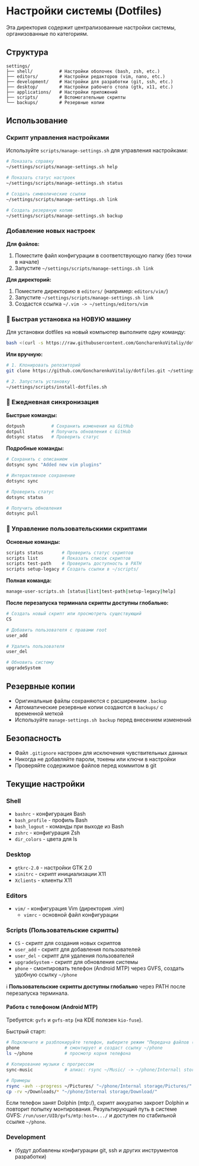 # Настройки системы (Dotfiles)

Эта директория содержит централизованные настройки системы, организованные по категориям.

## Структура

```
settings/
├── shell/          # Настройки оболочек (bash, zsh, etc.)
├── editors/        # Настройки редакторов (vim, nano, etc.)
├── development/    # Настройки для разработки (git, ssh, etc.)
├── desktop/        # Настройки рабочего стола (gtk, x11, etc.)
├── applications/   # Настройки приложений
├── scripts/        # Вспомогательные скрипты
└── backups/        # Резервные копии
```

## Использование

### Скрипт управления настройками

Используйте `scripts/manage-settings.sh` для управления настройками:

```bash
# Показать справку
~/settings/scripts/manage-settings.sh help

# Показать статус настроек
~/settings/scripts/manage-settings.sh status

# Создать символические ссылки
~/settings/scripts/manage-settings.sh link

# Создать резервную копию
~/settings/scripts/manage-settings.sh backup
```

### Добавление новых настроек

**Для файлов:**
1. Поместите файл конфигурации в соответствующую папку (без точки в начале)
2. Запустите `~/settings/scripts/manage-settings.sh link`

**Для директорий:**
1. Поместите директорию в `editors/` (например: `editors/vim/`)
2. Запустите `~/settings/scripts/manage-settings.sh link`
3. Создастся ссылка `~/.vim -> ~/settings/editors/vim`

### 🚀 Быстрая установка на НОВУЮ машину

Для установки dotfiles на новый компьютер выполните одну команду:

```bash
bash <(curl -s https://raw.githubusercontent.com/GoncharenkoVitaliy/dotfiles/main/scripts/install-dotfiles.sh)
```

**Или вручную:**

```bash
# 1. Клонировать репозиторий
git clone https://github.com/GoncharenkoVitaliy/dotfiles.git ~/settings

# 2. Запустить установку
~/settings/scripts/install-dotfiles.sh
```

### 🔄 Ежедневная синхронизация

**Быстрые команды:**
```bash
dotpush          # Сохранить изменения на GitHub
dotpull          # Получить обновления с GitHub
dotsync status   # Проверить статус
```

**Подробные команды:**
```bash
# Сохранить с описанием
dotsync sync "Added new vim plugins"

# Интерактивное сохранение
dotsync sync

# Проверить статус
dotsync status

# Получить обновления
dotsync pull
```

### 🚀 Управление пользовательскими скриптами

**Основные команды:**
```bash
scripts status       # Проверить статус скриптов
scripts list         # Показать список скриптов
scripts test-path    # Проверить доступность в PATH
scripts setup-legacy # Создать ссылки в ~/scripts/
```

**Полная команда:**
```bash
manage-user-scripts.sh [status|list|test-path|setup-legacy|help]
```

**После перезапуска терминала скрипты доступны глобально:**
```bash
# Создать новый скрипт или просмотреть существующий
CS

# Добавить пользователя с правами root
user_add

# Удалить пользователя
user_del

# Обновить систему
upgradeSystem
```

## Резервные копии

- Оригинальные файлы сохраняются с расширением `.backup`
- Автоматические резервные копии создаются в `backups/` с временной меткой
- Используйте `manage-settings.sh backup` перед внесением изменений

## Безопасность

- Файл `.gitignore` настроен для исключения чувствительных данных
- Никогда не добавляйте пароли, токены или ключи в настройки
- Проверяйте содержимое файлов перед коммитом в git

## Текущие настройки

### Shell
- `bashrc`          - конфигурация Bash
- `bash_profile`    - профиль Bash
- `bash_logout`     - команды при выходе из Bash
- `zshrc`           - конфигурация Zsh
- `dir_colors`      - цвета для ls

### Desktop
- `gtkrc-2.0`   - настройки GTK 2.0
- `xinitrc`     - скрипт инициализации X11
- `Xclients`    - клиенты X11

### Editors
- `vim/`    - конфигурация Vim (директория .vim)
  - `vimrc` - основной файл конфигурации

### Scripts (Пользовательские скрипты)
- `CS` - скрипт для создания новых скриптов
- `user_add` - скрипт для добавления пользователей
- `user_del` - скрипт для удаления пользователей
- `upgradeSystem` - скрипт для обновления системы
- `phone` - смонтировать телефон (Android MTP) через GVFS, создать удобную ссылку `~/phone`

ℹ️ **Пользовательские скрипты доступны глобально** через PATH после перезапуска терминала.

#### Работа с телефоном (Android MTP)
Требуется: `gvfs` и `gvfs-mtp` (на KDE полезен `kio-fuse`).

Быстрый старт:
```bash
# Подключите и разблокируйте телефон, выберите режим "Передача файлов (MTP)"
phone                 # смонтирует и создаст ссылку ~/phone
ls ~/phone            # просмотр корня телефона

# Копирование музыки с прогрессом
sync-music            # алиас: rsync ~/Music/ -> ~/phone/Internal\ storage/Music/

# Примеры
rsync -avh --progress ~/Pictures/ "~/phone/Internal storage/Pictures/"
cp -rv ~/Downloads/* "~/phone/Internal storage/Download/"
```
Если телефон занят Dolphin (mtp:/), скрипт аккуратно закроет Dolphin и повторит попытку монтирования. Результирующий путь в системе GVFS: `/run/user/UID/gvfs/mtp:host=.../` и доступен по стабильной ссылке `~/phone`.

### Development
- (будут добавлены конфигурации git, ssh и других инструментов разработки)
